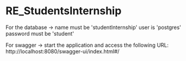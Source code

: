 # RE_StudentsInternship

For the database -> name must be 'studentInternship'
                    user is 'postgres'
                    password must be 'student'


For swagger -> start the application and access the following URL: http://localhost:8080/swagger-ui/index.html#/

